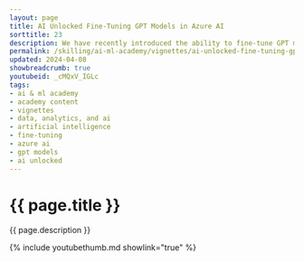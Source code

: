 ```yaml
---
layout: page
title: AI Unlocked Fine-Tuning GPT Models in Azure AI
sorttitle: 23
description: We have recently introduced the ability to fine-tune GPT models in Azure AI, and many open-source models are also fine-tunable. In this session, Lucy Rak discusses the benefits that fine-tuning brings, the drawbacks of it, and when you should consider using it. We will also dive into the fine-tuning workflow and the economics of fine-tuning.
permalink: /skilling/ai-ml-academy/vignettes/ai-unlocked-fine-tuning-gpt
updated: 2024-04-08
showbreadcrumb: true
youtubeid: _cMQxV_IGLc
tags: 
- ai & ml academy
- academy content
- vignettes
- data, analytics, and ai
- artificial intelligence
- fine-tuning
- azure ai
- gpt models
- ai unlocked
---
```


# {{ page.title }}

{{ page.description }}

{% include youtubethumb.md showlink="true" %}

